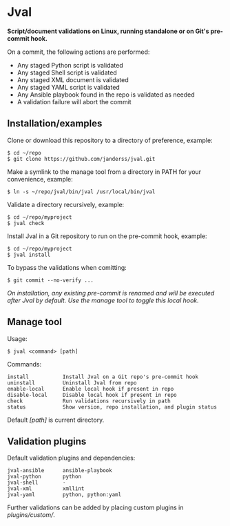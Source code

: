 # Jval #

**Script/document validations on Linux, running standalone or on Git's pre-commit hook.**

On a commit, the following actions are performed:
* Any staged Python script is validated
* Any staged Shell script is validated
* Any staged XML document is validated
* Any staged YAML script is validated
* Any Ansible playbook found in the repo is validated as needed
* A validation failure will abort the commit


## Installation/examples ##

Clone or download this repository to a directory of preference, example:
```
$ cd ~/repo
$ git clone https://github.com/janderss/jval.git
```

Make a symlink to the manage tool from a directory in PATH for your convenience, example:
```
$ ln -s ~/repo/jval/bin/jval /usr/local/bin/jval
```

Validate a directory recursively, example:
```
$ cd ~/repo/myproject
$ jval check
```

Install Jval in a Git repository to run on the pre-commit hook, example:
```
$ cd ~/repo/myproject
$ jval install
```

To bypass the validations when comitting:
```
$ git commit --no-verify ...
```

*On installation, any existing pre-commit is renamed and will be executed after Jval by default. Use the manage tool to toggle this local hook.*


## Manage tool ##

Usage:
```
$ jval <command> [path]
```

Commands:
```
install           Install Jval on a Git repo's pre-commit hook
uninstall         Uninstall Jval from repo
enable-local      Enable local hook if present in repo
disable-local     Disable local hook if present in repo
check             Run validations recursively in path
status            Show version, repo installation, and plugin status
```

Default *[path]* is current directory.


## Validation plugins ##

Default validation plugins and dependencies:
```
jval-ansible      ansible-playbook
jval-python       python
jval-shell        -
jval-xml          xmllint
jval-yaml         python, python:yaml
```

Further validations can be added by placing custom plugins in *plugins/custom/*.
